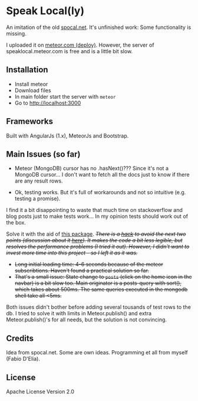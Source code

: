 
# Speak Local(ly)

An imitation of the old [spocal.net](http://www.spocal.net). It's unfinished work: Some functionality is missing.

I uploaded it on [meteor.com (deploy)](http://speaklocal.meteor.com). However, the server of speaklocal.meteor.com is free and is a little bit slow.

## Installation

* Install meteor
* Download files
* In main folder start the server with `meteor`
* Go to [http://localhost:3000](http://localhost:3000)

## Frameworks

Built with AngularJs (1.x), MeteorJs and Bootstrap.

## Main Issues (so far)

* Meteor (MongoDB) cursor has no .hasNext()??? Since it's not a MongoDB cursor... I don't want to fetch all the docs just to know if there are any result rows.

* Ok, testing works. But it's full of workarounds and not so intuitive (e.g. testing a promise).

I find it a bit disappointing to waste that much time on stackoverflow and blog posts just to make tests work... In my opinion tests should work out of the box.

Solve it with the aid of [this package](https://atmospherejs.com/reywood/publish-composite).
~~_There is a [hack](https://forums.meteor.com/t/caching-subscription-ids-in-minimongo-to-vastly-simplify-client-side-querying/6166) to avoid the next two points (discussion about it [here](https://forums.meteor.com/t/subscrbe-is-too-slow/5326)). It makes the code a bit less legible, but resolves the performance problems (I tried it out). However, I didn't want to invest more time into this project - so I left it as it was._~~

* ~~Long initial loading time: 4-6 seconds because of the meteor subscribtions. Haven't found a practical solution so far.~~
* ~~That's a small issue: State change to `posts` (click on the home icon in the navbar) is a bit slow too. Main originator is a posts-query with sort(), which takes about 500ms. The same queries executed in the mongodb shell take all <5ms.~~

Both issues didn't bother before adding several tousands of test rows to the db. I tried to solve it with limits in Meteor.publish() and extra Meteor.publish()'s for all needs, but the solution is not convincing.

## Credits

Idea from spocal.net. Some are own ideas. Programming et all from myself (Fabio D'Elia).

## License

Apache License Version 2.0
